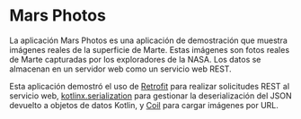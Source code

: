 Mars Photos
==================================

La aplicación Mars Photos es una aplicación de demostración que muestra imágenes reales de la superficie de Marte. Estas imágenes son fotos reales de Marte capturadas por los exploradores de la NASA. Los datos se almacenan en un servidor web como un servicio web REST.

Esta aplicación demostró el uso de [Retrofit](https://square.github.io/retrofit/) para realizar solicitudes REST al servicio web, [kotlinx.serialization](https://github.com/Kotlin/kotlinx.serialization) para gestionar la deserialización del JSON devuelto a objetos de datos Kotlin, y [Coil](https://coil-kt.github.io/coil/) para cargar imágenes por URL.